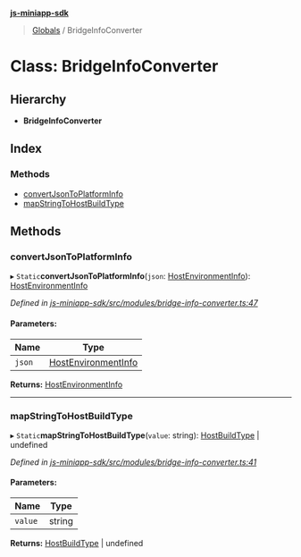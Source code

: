 **[js-miniapp-sdk](../README.md)**

> [Globals](../README.md) / BridgeInfoConverter

# Class: BridgeInfoConverter

## Hierarchy

* **BridgeInfoConverter**

## Index

### Methods

* [convertJsonToPlatformInfo](bridgeinfoconverter.md#convertjsontoplatforminfo)
* [mapStringToHostBuildType](bridgeinfoconverter.md#mapstringtohostbuildtype)

## Methods

### convertJsonToPlatformInfo

▸ `Static`**convertJsonToPlatformInfo**(`json`: [HostEnvironmentInfo](../interfaces/hostenvironmentinfo.md)): [HostEnvironmentInfo](../interfaces/hostenvironmentinfo.md)

*Defined in [js-miniapp-sdk/src/modules/bridge-info-converter.ts:47](https://github.com/rakutentech/js-miniapp/blob/b0ef4a6/js-miniapp-sdk/src/modules/bridge-info-converter.ts#L47)*

#### Parameters:

Name | Type |
------ | ------ |
`json` | [HostEnvironmentInfo](../interfaces/hostenvironmentinfo.md) |

**Returns:** [HostEnvironmentInfo](../interfaces/hostenvironmentinfo.md)

___

### mapStringToHostBuildType

▸ `Static`**mapStringToHostBuildType**(`value`: string): [HostBuildType](../enums/hostbuildtype.md) \| undefined

*Defined in [js-miniapp-sdk/src/modules/bridge-info-converter.ts:41](https://github.com/rakutentech/js-miniapp/blob/b0ef4a6/js-miniapp-sdk/src/modules/bridge-info-converter.ts#L41)*

#### Parameters:

Name | Type |
------ | ------ |
`value` | string |

**Returns:** [HostBuildType](../enums/hostbuildtype.md) \| undefined
